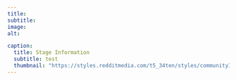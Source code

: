 ```yaml
---
title: 
subtitle: 
image: 
alt: 

caption:
  title: Stage Information
  subtitle: test
  thumbnail: "https://styles.redditmedia.com/t5_34ten/styles/communityIcon_eza5jx6oght21.png"
---
```

